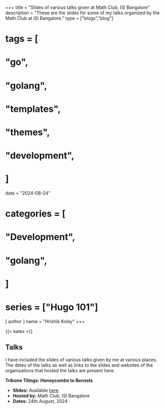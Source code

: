 +++
title = "Slides of various talks given at Math Club, ISI Bangalore"
description = "These are the slides for some of my talks organized by the Math Club at ISI Bangalore."
type = ["blogs","blog"]
# tags = [
#     "go",
#     "golang",
#     "templates",
#     "themes",
#     "development",
# ]
date = "2024-08-24"
# categories = [
#     "Development",
#     "golang",
# ]
# series = ["Hugo 101"]
[ author ]
  name = "Hrishik Koley"
+++

{{< katex >}}

## Talks

I have included the slides of various talks given by me at various places. The dates of the talks as well as links to the slides and websites of the organizations that hosted the talks are present here.

**Tribone Tilings: Honeycombs to Benzels**
- **Slides:** Available [here](/content/blogs/talks_and_notes/Beamer_Presentation.pdf)
- **Hosted by:** Math Club, ISI Bangalore
- **Dates:** 24th August, 2024
